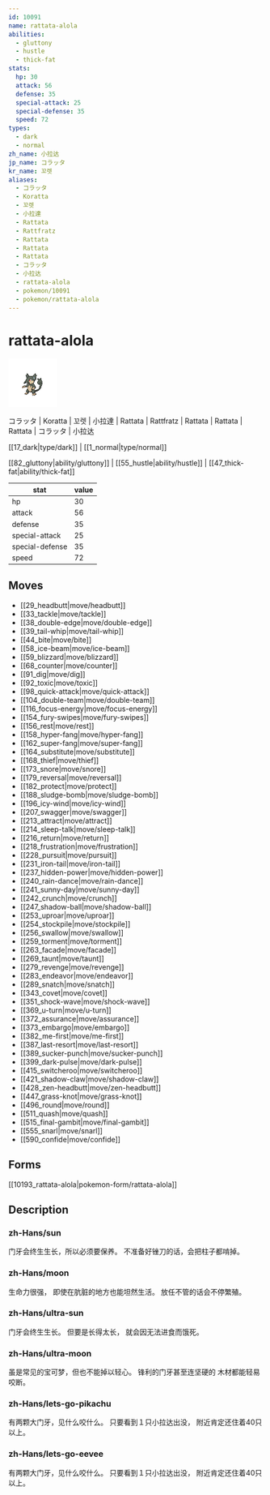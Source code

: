 ```yaml
---
id: 10091
name: rattata-alola
abilities:
  - gluttony
  - hustle
  - thick-fat
stats:
  hp: 30
  attack: 56
  defense: 35
  special-attack: 25
  special-defense: 35
  speed: 72
types:
  - dark
  - normal
zh_name: 小拉达
jp_name: コラッタ
kr_name: 꼬렛
aliases:
  - コラッタ
  - Koratta
  - 꼬렛
  - 小拉達
  - Rattata
  - Rattfratz
  - Rattata
  - Rattata
  - Rattata
  - コラッタ
  - 小拉达
  - rattata-alola
  - pokemon/10091
  - pokemon/rattata-alola
---
```

# rattata-alola

![](https://raw.githubusercontent.com/PokeAPI/sprites/master/sprites/pokemon/10091.png)

コラッタ | Koratta | 꼬렛 | 小拉達 | Rattata | Rattfratz | Rattata | Rattata | Rattata | コラッタ | 小拉达

[[17_dark|type/dark]] | [[1_normal|type/normal]]

[[82_gluttony|ability/gluttony]] | [[55_hustle|ability/hustle]] | [[47_thick-fat|ability/thick-fat]]

|stat|value|
|---|---|
|hp|30|
|attack|56|
|defense|35|
|special-attack|25|
|special-defense|35|
|speed|72|


## Moves

- [[29_headbutt|move/headbutt]]
- [[33_tackle|move/tackle]]
- [[38_double-edge|move/double-edge]]
- [[39_tail-whip|move/tail-whip]]
- [[44_bite|move/bite]]
- [[58_ice-beam|move/ice-beam]]
- [[59_blizzard|move/blizzard]]
- [[68_counter|move/counter]]
- [[91_dig|move/dig]]
- [[92_toxic|move/toxic]]
- [[98_quick-attack|move/quick-attack]]
- [[104_double-team|move/double-team]]
- [[116_focus-energy|move/focus-energy]]
- [[154_fury-swipes|move/fury-swipes]]
- [[156_rest|move/rest]]
- [[158_hyper-fang|move/hyper-fang]]
- [[162_super-fang|move/super-fang]]
- [[164_substitute|move/substitute]]
- [[168_thief|move/thief]]
- [[173_snore|move/snore]]
- [[179_reversal|move/reversal]]
- [[182_protect|move/protect]]
- [[188_sludge-bomb|move/sludge-bomb]]
- [[196_icy-wind|move/icy-wind]]
- [[207_swagger|move/swagger]]
- [[213_attract|move/attract]]
- [[214_sleep-talk|move/sleep-talk]]
- [[216_return|move/return]]
- [[218_frustration|move/frustration]]
- [[228_pursuit|move/pursuit]]
- [[231_iron-tail|move/iron-tail]]
- [[237_hidden-power|move/hidden-power]]
- [[240_rain-dance|move/rain-dance]]
- [[241_sunny-day|move/sunny-day]]
- [[242_crunch|move/crunch]]
- [[247_shadow-ball|move/shadow-ball]]
- [[253_uproar|move/uproar]]
- [[254_stockpile|move/stockpile]]
- [[256_swallow|move/swallow]]
- [[259_torment|move/torment]]
- [[263_facade|move/facade]]
- [[269_taunt|move/taunt]]
- [[279_revenge|move/revenge]]
- [[283_endeavor|move/endeavor]]
- [[289_snatch|move/snatch]]
- [[343_covet|move/covet]]
- [[351_shock-wave|move/shock-wave]]
- [[369_u-turn|move/u-turn]]
- [[372_assurance|move/assurance]]
- [[373_embargo|move/embargo]]
- [[382_me-first|move/me-first]]
- [[387_last-resort|move/last-resort]]
- [[389_sucker-punch|move/sucker-punch]]
- [[399_dark-pulse|move/dark-pulse]]
- [[415_switcheroo|move/switcheroo]]
- [[421_shadow-claw|move/shadow-claw]]
- [[428_zen-headbutt|move/zen-headbutt]]
- [[447_grass-knot|move/grass-knot]]
- [[496_round|move/round]]
- [[511_quash|move/quash]]
- [[515_final-gambit|move/final-gambit]]
- [[555_snarl|move/snarl]]
- [[590_confide|move/confide]]

## Forms



[[10193_rattata-alola|pokemon-form/rattata-alola]]

## Description

### zh-Hans/sun

门牙会终生生长，所以必须要保养。
不准备好锉刀的话，会把柱子都啃掉。

### zh-Hans/moon

生命力很强，
即使在肮脏的地方也能坦然生活。
放任不管的话会不停繁殖。

### zh-Hans/ultra-sun

门牙会终生生长。
但要是长得太长，
就会因无法进食而饿死。

### zh-Hans/ultra-moon

虽是常见的宝可梦，但也不能掉以轻心。
锋利的门牙甚至连坚硬的
木材都能轻易咬断。

### zh-Hans/lets-go-pikachu

有两颗大门牙，见什么咬什么。
只要看到１只小拉达出没，
附近肯定还住着40只以上。

### zh-Hans/lets-go-eevee

有两颗大门牙，见什么咬什么。
只要看到１只小拉达出没，
附近肯定还住着40只以上。

